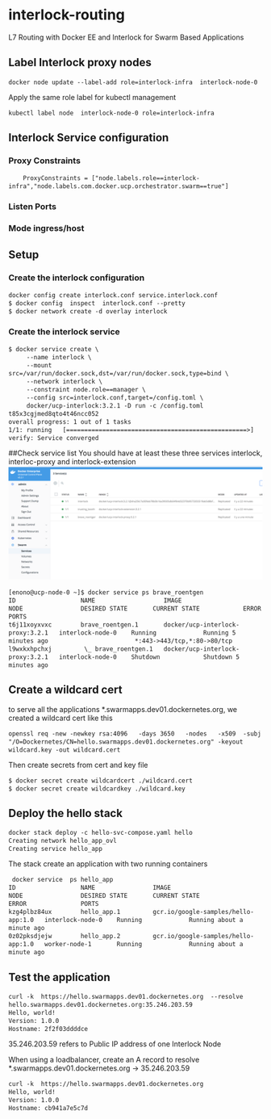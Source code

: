 # interlock-routing
L7 Routing with Docker EE and Interlock for  Swarm Based Applications

## Label Interlock proxy nodes 

```
docker node update --label-add role=interlock-infra  interlock-node-0
```

Apply the same role label for kubectl management 
```
kubectl label node  interlock-node-0 role=interlock-infra
```


## Interlock Service configuration

### Proxy Constraints

```
    ProxyConstraints = ["node.labels.role==interlock-infra","node.labels.com.docker.ucp.orchestrator.swarm==true"]
```

### Listen Ports
### Mode ingress/host

## Setup 

### Create the interlock configuration 
```
docker config create interlock.conf service.interlock.conf
$ docker config  inspect  interlock.conf --pretty
$ docker network create -d overlay interlock
```

### Create the interlock service 
```
$ docker service create \
     --name interlock \
     --mount src=/var/run/docker.sock,dst=/var/run/docker.sock,type=bind \
     --network interlock \
     --constraint node.role==manager \
     --config src=interlock.conf,target=/config.toml \
     docker/ucp-interlock:3.2.1 -D run -c /config.toml
t85x3cgjmed8qto4t46ncc052
overall progress: 1 out of 1 tasks
1/1: running   [==================================================>]
verify: Service converged
```

##Check service list
You should have at least these three services 
interlock, interloc-proxy and interlock-extension
![Service List ](./ServiceList.png)
```
[enono@ucp-node-0 ~]$ docker service ps brave_roentgen
ID                  NAME                   IMAGE                              NODE                DESIRED STATE       CURRENT STATE            ERROR               PORTS
t6j11xoyxvxc        brave_roentgen.1       docker/ucp-interlock-proxy:3.2.1   interlock-node-0    Running             Running 5 minutes ago                        *:443->443/tcp,*:80->80/tcp
l9wxkxhpchxj         \_ brave_roentgen.1   docker/ucp-interlock-proxy:3.2.1   interlock-node-0    Shutdown            Shutdown 5 minutes ago
```

## Create a wildcard cert
to serve all the applications *.swarmapps.dev01.dockernetes.org, we created a wildcard cert like this

```
openssl req -new -newkey rsa:4096   -days 3650   -nodes   -x509  -subj "/O=Dockernetes/CN=hello.swarmapps.dev01.dockernetes.org" -keyout wildcard.key -out wildcard.cert
```
Then create secrets from cert and key file 
```
$ docker secret create wildcardcert ./wildcard.cert
$ docker secret create wildcardkey ./wildcard.key
```



## Deploy the hello stack 

```
docker stack deploy -c hello-svc-compose.yaml hello
Creating network hello_app_ovl
Creating service hello_app
```
The stack create an application with two running containers

```
 docker service  ps hello_app
ID                  NAME                IMAGE                                 NODE                DESIRED STATE       CURRENT STATE                ERROR               PORTS
kzg4plbz84ux        hello_app.1         gcr.io/google-samples/hello-app:1.0   interlock-node-0    Running             Running about a minute ago
0z02pksdjejw        hello_app.2         gcr.io/google-samples/hello-app:1.0   worker-node-1       Running             Running about a minute ago
```


## Test the application 
```
curl -k  https://hello.swarmapps.dev01.dockernetes.org  --resolve hello.swarmapps.dev01.dockernetes.org:35.246.203.59
Hello, world!
Version: 1.0.0
Hostname: 2f2f03ddddce
```

35.246.203.59 refers to Public IP address of one Interlock Node

When using a loadbalancer, create an A record to resolve *.swarmapps.dev01.dockernetes.org -> 35.246.203.59

```
curl -k  https://hello.swarmapps.dev01.dockernetes.org
Hello, world!
Version: 1.0.0
Hostname: cb941a7e5c7d
```


